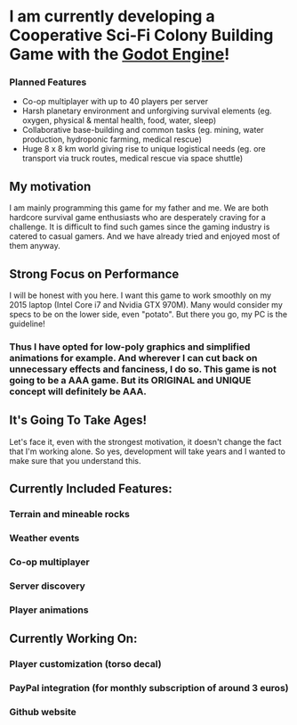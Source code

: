 # I am currently developing a Cooperative Sci-Fi Colony Building Game with the [Godot Engine](https://godotengine.org/)!
### Planned Features
* Co-op multiplayer with up to 40 players per server
* Harsh planetary environment and unforgiving survival elements (eg. oxygen, physical & mental health, food, water, sleep)
* Collaborative base-building and common tasks (eg. mining, water production, hydroponic farming, medical rescue)
* Huge 8 x 8 km world giving rise to unique logistical needs (eg. ore transport via truck routes, medical rescue via space shuttle)

## My motivation
I am mainly programming this game for my father and me. We are both hardcore survival game enthusiasts who are desperately craving for a challenge. It is difficult to find such games since the gaming industry is catered to casual gamers. And we have already tried and enjoyed most of them anyway.

## Strong Focus on Performance
I will be honest with you here. I want this game to work smoothly on my 2015 laptop (Intel Core i7 and Nvidia GTX 970M). Many would consider my specs to be on the lower side, even "potato". But there you go, my PC is the guideline!
### Thus I have opted for low-poly graphics and simplified animations for example. And wherever I can cut back on unnecessary effects and fanciness, I do so. This game is not going to be a AAA game. But its ORIGINAL and UNIQUE concept will definitely be AAA.

## It's Going To Take Ages!
Let's face it, even with the strongest motivation, it doesn't change the fact that I'm working alone. So yes, development will take years and I wanted to make sure that you understand this.

## Currently Included Features:
### Terrain and mineable rocks
### Weather events
### Co-op multiplayer
### Server discovery
### Player animations

## Currently Working On:
### Player customization (torso decal)
### PayPal integration (for monthly subscription of around 3 euros)
### Github website
